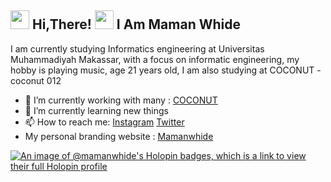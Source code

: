 <h2> <img src="https://user-images.githubusercontent.com/65858180/137293079-2440dbff-e887-4b1d-802c-49d49dcfd664.gif" width="30" /> Hi,There! <img src="https://user-images.githubusercontent.com/65858180/137293369-94c631b6-8a17-4256-927a-070da186734c.gif" width="30" /> I Am Maman Whide </h2>
I am currently studying Informatics engineering at Universitas Muhammadiyah Makassar, with a focus on informatic engineering, my hobby is playing music,  age 21 years old, I am also studying at COCONUT
- coconut 012

- 🔭 I’m currently working with many : [COCONUT](https://Coconut.or.id)
- 🌱 I’m currently learning new things
- 📫   How to reach me: [Instagram](https://www.instagram.com/mamanwhide/) [Twitter](https://x.com/mamanwhide_?s=11&t=SedJv8nCQfkCG2tG2L5SiQ)
- My personal branding website : [Mamanwhide](https://maman-whide.vercel.app/)

[![An image of @mamanwhide's Holopin badges, which is a link to view their full Holopin profile](https://holopin.me/mamanwhide)](https://holopin.io/@mamanwhide)
